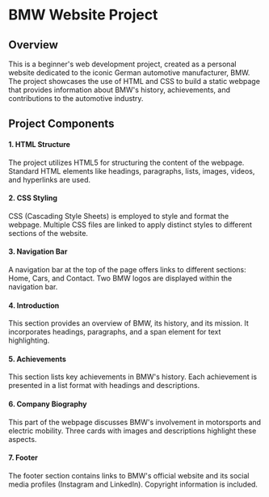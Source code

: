 <h1>BMW Website Project</h1>
<h2>Overview</h2>
This is a beginner's web development project, created as a personal website dedicated to the iconic German automotive manufacturer, BMW. The project showcases the use of HTML and CSS to build a static webpage that provides information about BMW's history, achievements, and contributions to the automotive industry.

<h2> Project Components </h2>
<h4> 1. HTML Structure </h4>
The project utilizes HTML5 for structuring the content of the webpage.
Standard HTML elements like headings, paragraphs, lists, images, videos, and hyperlinks are used.
<br>
<h4> 2. CSS Styling </h4>
CSS (Cascading Style Sheets) is employed to style and format the webpage.
Multiple CSS files are linked to apply distinct styles to different sections of the website.
<br>
<h4> 3. Navigation Bar </h4>
A navigation bar at the top of the page offers links to different sections: Home, Cars, and Contact.
Two BMW logos are displayed within the navigation bar.
<br>
<h4> 4. Introduction </h4>
This section provides an overview of BMW, its history, and its mission.
It incorporates headings, paragraphs, and a span element for text highlighting.
<br>
<h4> 5. Achievements </h4>
This section lists key achievements in BMW's history.
Each achievement is presented in a list format with headings and descriptions.
<br>
<h4> 6. Company Biography </h4>
This part of the webpage discusses BMW's involvement in motorsports and electric mobility.
Three cards with images and descriptions highlight these aspects.
<br>
<h4> 7. Footer </h4>The footer section contains links to BMW's official website and its social media profiles (Instagram and LinkedIn).
Copyright information is included.


